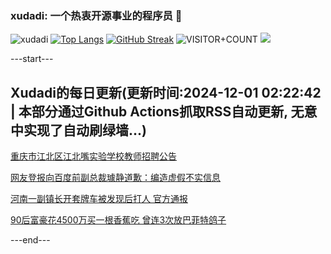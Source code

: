 ### xudadi: 一个热衷开源事业的程序员 👋

![xudadi](https://github-readme-stats-git-masterorgs-github-readme-stats-team.vercel.app/api?username=xudadi)
[![Top Langs](https://github-readme-stats.vercel.app/api/top-langs/?username=xudadi)](https://github.com/anuraghazra/github-readme-stats)
[![GitHub Streak](https://streak-stats.demolab.com?user=xudadi&locale=zh_Hans)](https://git.io/streak-stats)
![VISITOR+COUNT](https://komarev.com/ghpvc/?username=xudadi&label=VISITOR+COUNT)
![](https://raw.githubusercontent.com/xudadi/xudadi/main/assets/github-contribution-grid-snake.svg)


---start---

## Xudadi的每日更新(更新时间:2024-12-01 02:22:42 | 本部分通过Github Actions抓取RSS自动更新, 无意中实现了自动刷绿墙...)

[重庆市江北区江北嘴实验学校教师招聘公告](https://www.gongkaoleida.com/article/2213603)

[网友登报向百度前副总裁璩静道歉：编造虚假不实信息](https://m.163.com/news/article/JI8LLIUH051492T3.html)

[河南一副镇长开套牌车被发现后打人 官方通报](https://m.163.com/news/article/JI90E7UV0534A4SC.html)

[90后富豪花4500万买一根香蕉吃 曾连3次放巴菲特鸽子](https://m.163.com/news/article/JI8VG5EH0550A0OW.html)

---end---
